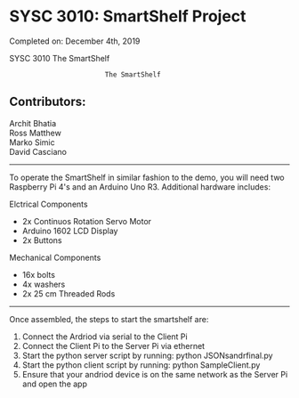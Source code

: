 # SYSC 3010: SmartShelf Project
Completed on: December 4th, 2019

SYSC 3010 The SmartShelf

							The SmartShelf 
								
Contributors:
--------------

Archit Bhatia\
Ross Matthew\
Marko Simic\
David Casciano

------------------------------------------------------------------------------------------------------------------------------

To operate the SmartShelf in similar fashion to the demo, you will need two Raspberry Pi 4's and an Arduino Uno R3. Additional hardware includes:

Elctrical Components
- 2x Continuos Rotation Servo Motor
- Arduino 1602 LCD Display
- 2x Buttons

Mechanical Components
- 16x bolts
- 4x washers
- 2x 25 cm Threaded Rods 

------------------------------------------------------------------------------------------------------------------------------

Once assembled, the steps to start the smartshelf are:

1) Connect the Ardriod via serial to the Client Pi
2) Connect the Client Pi to the Server Pi via ethernet
3) Start the python server script by running:
			python JSONsandrfinal.py
4) Start the python client script by running:
			python SampleClient.py
5) Ensure that your andriod device is on the same network as the Server Pi and open the app
